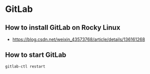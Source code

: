 # GitLab

## How to install GitLab on Rocky Linux

* https://blog.csdn.net/weixin_43573768/article/details/136161268

## How to start GitLab

```
gitlab-ctl restart
```